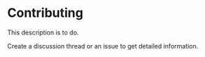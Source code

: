 # Contributing

This description is to do.

Create a discussion thread or an issue to get detailed information.

